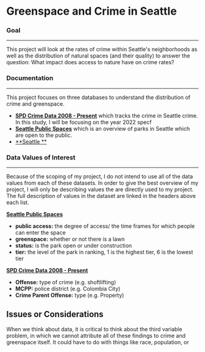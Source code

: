 # Greenspace and Crime in Seattle

### Goal
----
This project will look at the rates of crime within Seattle's neighborhoods as well as the distribution of natural spaces (and their quality) to answer the question: What impact does access to nature have on crime rates? 

### Documentation
----
This project focuses on three databases to understand the distribution of crime and greenspace. 

- [**SPD Crime Data 2008 - Present**](https://data.seattle.gov/Public-Safety/SPD-Crime-Data-2008-Present/tazs-3rd5) which tracks the crime in Seattle crime. In this study, I will be focusing on the year 2022 specf 
- [**Seattle Public Spaces**](https://data-seattlecitygis.opendata.arcgis.com/datasets/SeattleCityGIS::publicspaceseattle-entrypts/explore?location=47.611555%2C-122.355840%2C11.46) which is an overview of parks in Seattle which are open to the public. 
- [**Seattle **]()

### Data Values of Interest 
----
Because of the scoping of my project, I do not intend to use all of the data values from each of these datasets. In order to give the best overview of my project, I will only be describing values the are directly used to my project. The full description of values in the dataset are  linked in the headers above each list. 

[**Seattle Public Spaces**](https://data-seattlecitygis.opendata.arcgis.com/maps/SeattleCityGIS::public-and-open-spaces-in-seattle-1/about)
- **public access:** the degree of access/ the time frames for which people can enter the space
- **greenspace:** whether or not there is a lawn
- **status:** is the park open or under construction
- **tier:** the level of the park in ranking, 1 is the highest tier, 6 is the lowest tier


[**SPD Crime Data 2008 - Present**](https://data.seattle.gov/Public-Safety/SPD-Crime-Data-2008-Present/tazs-3rd5)
- **Offense:** type of crime (e.g. shoftlifting)
- **MCPP:** police district (e.g. Colombia City)
- **Crime Parent Offense:** type (e.g. Property)

## Issues or Considerations 
When we think about data, it is critical to think about the third variable problem, in which we cannot attribute all of these findings to crime and greenspace itself. It could have to do with things like race, population, or  